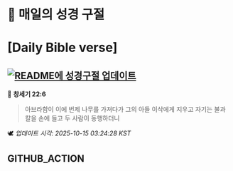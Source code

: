 # 🙏 매일의 성경 구절
# [Daily Bible verse]
## [![README에 성경구절 업데이트](https://github.com/DONGSUKA/first_test/actions/workflows/update-readme-bible.yml/badge.svg)](https://github.com/DONGSUKA/first_test/actions/workflows/update-readme-bible.yml)
<!-- START_BIBLE_VERSE -->
📖 **창세기 22:6**
> 아브라함이 이에 번제 나무를 가져다가 그의 아들 이삭에게 지우고 자기는 불과 칼을 손에 들고 두 사람이 동행하더니

🕊️ _업데이트 시각: 2025-10-15 03:24:28 KST_
  <!-- END_BIBLE_VERSE -->
## GITHUB_ACTION
